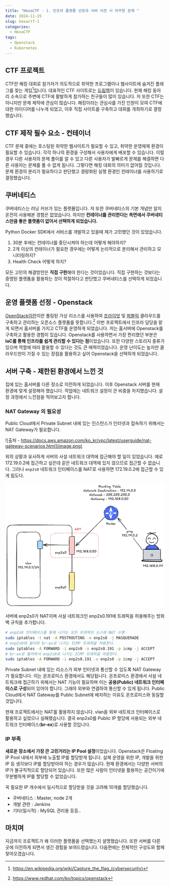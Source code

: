 ```yaml
---
title: "HexaCTF - 1. 인프라 플랫폼 선정과 서버 이전 시 마주한 문제 "
date: 2024-11-25
slug: hexactf-1
categories:
  - HexaCTF
tags:
  - Openstack
  - Kubernetes
---
```

## CTF 프로젝트
CTF란 해킹 대회로 참가자가 의도적으로 취약한 프로그램이나 웹사이트에 숨겨진 플래그를 찾는 게임[^1]입니다. 대표적인 CTF 사이트로는 [드림핵](https://dreamhack.io/)이 있습니다. 
현재 해킹 동아리 소속으로 주변에 CTF에 활발하게 참가하는 친구들이 많이 있습니다. 저 또한 CTF는 아니지만 문제 제작에 관심이 많습니다. 해킹이라는 관심사를 가진 인원이 모여 CTF에 대한 아이디어를 나누게 되었고, 이후 직접 사이트를 구축하고 대회를 개최하기로 결정했습니다. 

## CTF 제작 필수 요소 - 컨테이너 
CTF 문제 중에는 호스팅된 취약한 웹사이트가 필요할 수 있고, 취약한 운영체제 환경이 필요할 수 있습니다. 각각 하나의 환경을 구성해서 사용자에게 배포할 수 있습니다. 이럴경우 다른 사용자의 문제 풀이를 알 수 있고 다른 사용자가 발빠르게 문제를 해결하면 다른 사용자는 문제를 풀 수 없게 됩니다. 그렇다면 해킹 대회의 의미가 없어질 것입니다. 문제 환경의 분리가 필요하다고 판단했고 경량화된 실행 환경인 컨테이너를 사용하기로 결정했습니다.

## 쿠버네티스
쿠버네티스는 러닝 커브가 있는 플랫폼입니다. 저 또한 쿠버네티스의 기본 개념만 알지 온전히 사용해본 경험은 없었습니다. 하지만 **컨테이너를 관리한다는 측면에서 쿠버네티스만큼 좋은 플랫폼이 없어서 선택하게 되었습니다.** 

Python Docker SDK에서 서비스를 개발하고 있을때 제가 고민했던 것이 있었습니다.
1. 30분 후에는 컨테이너를 중단시켜야 하는데 어떻게 해야하지?	
2. 2개 이상의 컨테이너가 필요한 경우에는 어떻게 논리적으로 분리해서 관리하고 모니터링하지?
3. Health Check 어떻게 하지?

모든 고민의 해결방안은 **직접 구현**해야 한다는 것이었습니다. 직접 구현하는 것보다는 증명된 플랫폼을 활용하는 것이 적절하다고 판단했고 쿠버네티스를 선택하게 되었습니다. 

## 운영 플랫폼 선정 - Openstack
[OpenStack이란](https://www.redhat.com/ko/resources/openstack-platform-datasheet)이란 풀링된 가상 리소스를 사용하여 [프라이빗](https://www.redhat.com/ko/topics/cloud-computing/what-is-private-cloud) 및 [퍼블릭](https://www.redhat.com/ko/topics/cloud-computing/what-is-public-cloud) 클라우드를 구축하고 관리하는 오픈소스 플랫폼를 뜻합니다.[^2]
이번 프로젝트에서 인프라 담당을 맡게 되면서 홈서버를 가지고 CTF를 운영하게 되었습니다. 
저는 홈서버에 Openstack를 구축하고 활용한 경험이 있습니다. Openstack를 사용하면서 가장 편리했던 부분은 **IaC를 통해 인프라를 쉽게 관리할 수 있다는 점**이었습니다. 또한 다양한 스토리지 종류가 있으며 역할에 따라 활용할 수 있다는 것도 큰 매력이었습니다. 
운영 난이도는 높지만 클라우드만이 가질 수 있는 장점을 활용하고 싶어 Openstack을 선택하게 되었습니다. 

## 서버 구축 - 제한된 환경에서 느낀 것
집에 있는 홈서버를 다른 장소로 이전하게 되었습니다. 이후 Openstack 서버를 현재 환경에 맞게 설정해야 했습니다. 작업에는 네트워크 설정이 큰 비중을 차지했습니다. 설정 과정에서 느낀점을 적어보고자 합니다. 

### NAT Gateway 의 필요성 
Public Cloud에서 Private Subnet 내에 있는 인스턴스가 인터넷과 접속하기 위해서는 NAT Gateway가 필요합니다. 

![출처 - https://docs.aws.amazon.com/ko_kr/vpc/latest/userguide/nat-gateway-scenarios.html](image.png)

위의 상황과 유사하게 서버의 사설 네트워크 대역에 접근해야 할 일이 있었습니다. 예로 172.19.0.2에 접근하고 싶은데 같은 네트워크 대역에 있지 않으므로 접근할 수 없습니다. 그러나 `enp2s0` 네트워크 인터페이스를 NAT로 사용하면 172.19.0.2에 접근할 수 있게 됩도다. 

![구성도](image-1.png)

서버에 enp2s0가 NAT이며 사설 네트워크인 enp2s0.191에 트래픽을 허용해주는 방화벽 규칙을 추가합니다.
```sh
# enp2s0 인터페이스를 통해 나가는 모든 트래픽의 소스에 NAT 수행 
sudo iptables -t nat -A POSTROUTING -o enp2s0 -j MASQUERADE
# enp2s0에 들어와 br-ex로 나가는 ICMP 트래픽을 허용한다.
sudo iptables -A FORWARD -i enp2s0 -o enp2s0.191 -p icmp -j ACCEPT
# br-ex로 들어와서 enp2s0로 나가는 ICMP 트래픽을 허용한다.
sudo iptables -A FORWARD -i enp2s0.191 -o enp2s0 -p icmp -j ACCEPT
```

Private Subnet 내에 있는 리소스가 외부 인터넷과 통신할 수 있도록 NAT Gateway가 필요합니다. 
이는 온프로미스 환경에서도 해당됩니다. 온프로미스 환경에서 사설 네트워크에 접근하기 위해서는 NAT 기능이 필요하며 이는 **공용(Public) 네트워크 인터페이스로 구성**되어 있어야 합니다. 그래야 외부와 연결하여 통신할 수 있게 됩니다. 
Public Cloud에서 NAT Gateway를 Public Subnet에 배치하는 이유도 온프로미스와 동일할 것입니다. 

현재 프로젝트에서는 NAT를 활용하지 않습니다. vlan을 외부 네트워크 인터페이스로 활용하고 싶었으나 실패했습니다. 결국 enp2s0를 Public IP 할당에 사용되는 외부 네트워크 인터페이스(**br-ex**)로 사용할 것입니다. 

### IP 부족
**새로운 장소에서 가장 큰 고민거리는 IP Pool 설정**이었습니다. Openstack은 Floating IP Pool 내에서 외부에 노출할 IP를 할당받게 됩니다. 실제 운영을 위한 IP, 개발을 위한 IP 등 생각보다 IP를 할당받아야 하는 경우가 많습니다. 
현재 환경에서는 다양한 서버의 IP가 불규칙적으로 할당되어 있습니다. 또한 많은 사람이 인터넷을 활용하는 공간이기에 무분별하게 IP를 할당할 수 없었습니다. 

꼭 필요한 IP 개수에서 일시적으로 할당받을 것을 고려해 10개를 할당했습니다. 
- 쿠버네티스 : Master, node 2개
- 개발 관련 : Jenkins
- 기타(일시적) : MySQL 관리용 등등..

## 마치며
지금까지 프로젝트가 왜 이러한 플랫폼을 선택했는지 설명했습니다. 또한 서버를 다른 곳에 이전하게 되면서 생긴 경험을 보여드렸습니다. 
다음편에는 전체적인 구성도와 함께 찾아오겠습니다. 



[^1]: https://en.wikipedia.org/wiki/Capture_the_flag_(cybersecurity)
[^2]: https://www.redhat.com/ko/topics/openstack
